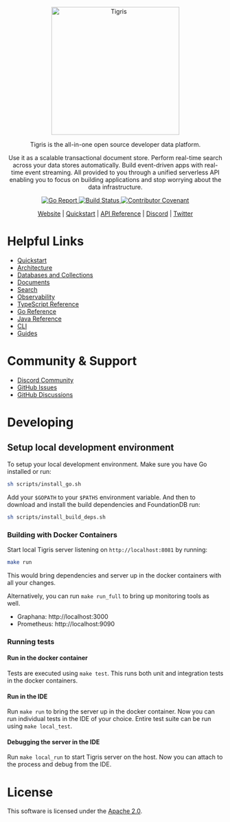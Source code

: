 <p align="center">
  <a href="https://www.tigrisdata.com/"><img src="https://www.tigrisdata.com/docs/logo/dark.png" alt="Tigris" width="298" /></a> 
</p>

<p align="center">
Tigris is the all-in-one open source developer data platform. 
</p>

<p align="center">
Use it as a
scalable transactional document store. Perform real-time search across your
data stores automatically. Build event-driven apps with real-time event
streaming. All provided to you through a unified serverless API enabling you
to focus on building applications and stop worrying about the data
infrastructure.
</p>

<p align="center">
<a href="https://goreportcard.com/report/github.com/tigrisdata/tigris"> 
<img src="https://goreportcard.com/badge/github.com/tigrisdata/tigris" alt="Go Report">
</a>
<a href="">
<img src="https://github.com/tigrisdata/tigris/workflows/Go/badge.svg" alt="Build Status">
</a>
<a href="CODE_OF_CONDUCT.md">
<img src="https://img.shields.io/badge/Contributor%20Covenant-2.1-4baaaa.svg" alt="Contributor Covenant">
</a>
</p>

<p align="center">
  <a href="https://www.tigrisdata.com/">Website</a> |
  <a href="https://www.tigrisdata.com/docs/quickstarts/">Quickstart</a> |
  <a href="https://www.tigrisdata.com/docs/references/api/">API Reference</a> |
  <a href="https://www.tigrisdata.com/discord/">Discord</a> | 
  <a href="https://twitter.com/TigrisData">Twitter</a>
</p>

# Helpful Links

- [Quickstart](https://www.tigrisdata.com/docs/quickstarts)
- [Architecture](https://www.tigrisdata.com/docs/concepts/architecture)
- [Databases and Collections](https://www.tigrisdata.com/docs/concepts/database)
- [Documents](https://www.tigrisdata.com/docs/concepts/database/documents)
- [Search](https://www.tigrisdata.com/docs/concepts/searching)
- [Observability](https://www.tigrisdata.com/docs/concepts/platform/metrics)
- [TypeScript Reference](https://www.tigrisdata.com/docs/sdkstools/typescript)
- [Go Reference](https://www.tigrisdata.com/docs/sdkstools/golang)
- [Java Reference](https://www.tigrisdata.com/docs/sdkstools/java/getting-started)
- [CLI](https://www.tigrisdata.com/docs/sdkstools/cli)
- [Guides](https://www.tigrisdata.com/docs/guides)

# Community & Support

- [Discord Community](https://www.tigrisdata.com/discord/)
- [GitHub Issues](https://github.com/tigrisdata/tigris/issues)
- [GitHub Discussions](https://github.com/tigrisdata/tigris/discussions)

# Developing

## Setup local development environment

To setup your local development environment. Make sure you have Go installed or run:

```sh
sh scripts/install_go.sh
```

Add your `$GOPATH` to your `$PATHS` environment variable. And then to download and
install the build dependencies and FoundationDB run:

```sh
sh scripts/install_build_deps.sh
```

### Building with Docker Containers

Start local Tigris server listening on `http://localhost:8081` by running:

```sh
make run
```

This would bring dependencies and server up in the docker containers with all
your changes.

Alternatively, you can run `make run_full` to bring up monitoring tools as well.

- Graphana: http://localhost:3000
- Prometheus: http://localhost:9090

### Running tests

#### Run in the docker container

Tests are executed using `make test`. This runs both unit and integration
tests in the docker containers.

#### Run in the IDE

Run `make run` to bring the server up in the docker container.
Now you can run individual tests in the IDE of your choice.
Entire test suite can be run using `make local_test`.

#### Debugging the server in the IDE

Run `make local_run` to start Tigris server on the host.
Now you can attach to the process and debug from the IDE.

# License

This software is licensed under the [Apache 2.0](LICENSE).
